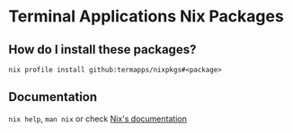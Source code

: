 # Terminal Applications Nix Packages

## How do I install these packages?

```
nix profile install github:termapps/nixpkgs#<package>
```

## Documentation
`nix help`, `man nix` or check [Nix's documentation](https://nix.dev/manual/nix/stable)
